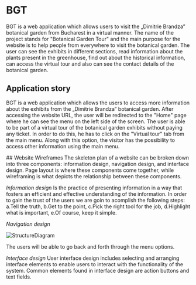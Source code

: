 # BGT 
<p allign = "justify">
  
  BGT is a web application which allows users to visit the „Dimitrie Brandza” botanical garden from Bucharest in a virtual manner. The name of the project stands for "Botanical Garden Tour" and the main purpose for the website is to help people from everywhere to visit the botanical garden. 
  The user can see the exhibits in different sections, read information about the plants present in the greenhouse, find out about the historical information, can access the virtual tour and also can see the contact details of the botanical garden.
  </p>

 ## Application story 
  <p allign = "justify">
BGT is a web application which allows the users to access more information about the exhibits from the „Dimitrie Brandza” botanical garden. After accessing the website URL, the user will be redirected to the "Home" page where he can see the menu on the left side of the screen. The user is able to be part of a virtual tour of the botanical garden exhibits without paying any ticket. In order to do this, he has to click on the "Virtual tour" tab from the main menu. Along with this option, the visitor has the possibility to access other information using the main menu.
   
  </p>
  <p allign = "justify">
  ## Website Wireframes
  The skeleton plan of a website can be broken down into three components: information design, navigation design, and interface design. Page layout is where these components come together, while wireframing is what depicts the relationship between these components.
  
  *Information design*
  Is the practice of presenting information in a way that fosters an efficient and effective understanding of the information. In order to gain the trust of the users we are goin to acomplish the following steps: 
  a.Tell the truth,
  b.Get to the point,
  c.Pick the right tool for the job,
  d.Highlight what is important,
  e.Of course, keep it simple.
  
  *Navigation design* 

![StructureDiagram](https://user-images.githubusercontent.com/33698972/103570205-54a28300-4ed1-11eb-867f-c45b18dc16b9.png)



The users will be able to go back and forth through the menu options. 

*Interface design*
User interface design includes selecting and arranging interface elements to enable users to interact with the functionality of the system. Common elements found in interface design are action buttons and text fields.


</p>

